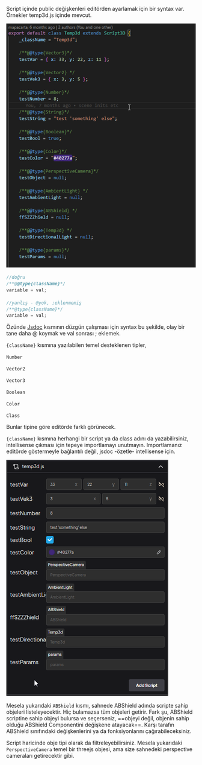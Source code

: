 Script içinde public değişkenleri editörden ayarlamak için bir syntax var. Örnekler temp3d.js içinde mevcut.

![alt text](../img/script-vars.png)

```js
//doğru
/**@@type{className}*/
variable = val;

//yanlış - @yok, ;eklenmemiş
/**@type{className}*/
variable = val;
```

Özünde [Jsdoc](https://jsdoc.app/) kısmının düzgün çalışması için syntax bu şekilde, olay bir tane daha @ koymak ve val sonrası ; eklemek.

`{className}` kısmına yazılabilen temel desteklenen tipler,

`Number`

`Vector2`

`Vector3`

`Boolean`

`Color`

`Class`

Bunlar tipine göre editörde farklı görünecek.

`{className}` kısmına herhangi bir script ya da class adını da yazabilirsiniz, intellisense çıkması için tepeye importlamayı unutmayın. Importlamanız editörde göstermeyle bağlantılı değil, jsdoc -özetle- intellisense için.

![alt text](../img/script-vars2.png)

Mesela yukarıdaki `ABShield` kısmı, sahnede ABShield adında scripte sahip objeleri listeleyecektir. Hiç bulamazsa tüm objeleri getirir. Fark şu, ABShield scriptine sahip objeyi bulursa ve seçerseniz, ==objeyi değil, objenin sahip olduğu ABShield Componentini değişkene atayacak==. Karşı tarafın ABShield sınıfındaki değişkenlerini ya da fonksiyonlarını çağırabileceksiniz.

Script haricinde obje tipi olarak da filtreleyebilirsiniz. Mesela yukarıdaki `PerspectiveCamera` temel bir threejs objesi, ama size sahnedeki perspective cameraları getirecektir gibi.
